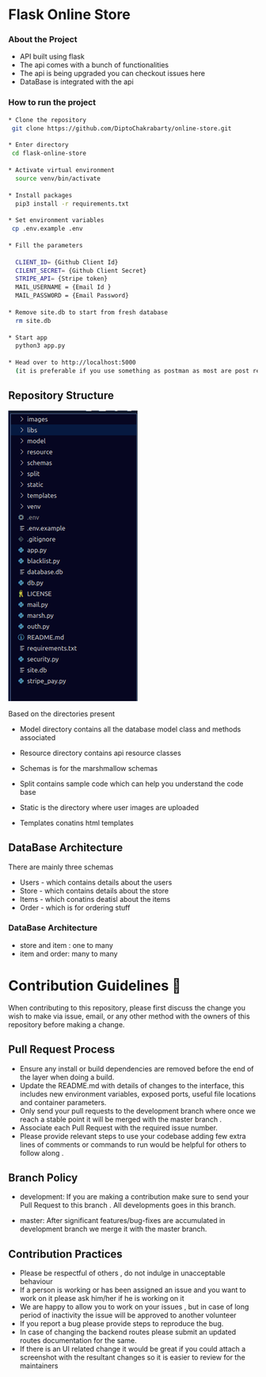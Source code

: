# Flask Online Store

### About the Project

- API built using flask 
- The api comes with a bunch of functionalities
- The api is being upgraded you can checkout issues here
- DataBase is integrated with the api



### How to run the project 
```sh
* Clone the repository 
 git clone https://github.com/DiptoChakrabarty/online-store.git

* Enter directory 
 cd flask-online-store

* Activate virtual environment
  source venv/bin/activate

* Install packages
  pip3 install -r requirements.txt

* Set environment variables
 cp .env.example .env

* Fill the parameters

  CLIENT_ID= {Github Client Id}
  CILENT_SECRET= {Github Client Secret}
  STRIPE_API= {Stripe token}
  MAIL_USERNAME = {Email Id }
  MAIL_PASSWORD = {Email Password}

* Remove site.db to start from fresh database
  rm site.db

* Start app
  python3 app.py

* Head over to http://localhost:5000
  (it is preferable if you use something as postman as most are post requests)


```

## Repository Structure

 <img src="images/struct.png">

Based on the directories present

* Model directory contains all the database model class and methods associated
 
* Resource directory contains api resource classes 

* Schemas is for the marshmallow schemas 

* Split contains sample code which can help you understand the code base

* Static is the directory where user images are uploaded

* Templates conatins html templates


## DataBase Architecture

There are mainly three schemas 

* Users - which contains details about the users
* Store - which contains details about the store
* Items - which conatins deatisl about the items
* Order - which is for ordering stuff

### DataBase Architecture

- store and item : one to many 
- item and order: many to many 




# Contribution Guidelines  🙂

When contributing to this repository, please first discuss the change you wish to make via issue, email, or any other method with the owners of this repository before making a change.


## Pull Request Process

* Ensure any install or build dependencies are removed before the end of the layer when doing a build.
* Update the README.md with details of changes to the interface, this includes new environment variables, exposed ports, useful file locations and container parameters.
* Only send your pull requests to the development branch where once we reach a stable point it will be merged with the master branch .
* Associate each Pull Request with the required issue number.
* Please provide relevant steps to use your codebase adding few extra lines of comments or commands to run would be helpful for others to follow along .

## Branch Policy
- development: If you are making a contribution make sure to send your Pull Request to this branch . All developments goes in this branch.

- master: After significant features/bug-fixes are accumulated in development branch we merge it with the master branch.

## Contribution Practices

- Please be respectful of others , do not indulge in unacceptable behaviour 
- If a person is working or has been assigned an issue and you want to work on it please ask him/her if he is working on it
- We are happy to allow you to work on your issues , but in case of long period of inactivity  the issue will be approved to another volunteer
- If you report a bug please provide steps to reproduce the bug.
- In case of changing the backend routes please submit an updated routes documentation for the same.
- If there is an UI related change it would be great if you could attach a screenshot with the resultant changes so it is easier to review for the maintainers

